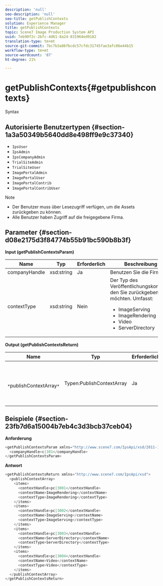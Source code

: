 ```yaml
---
description: 'null'
seo-description: 'null'
seo-title: getPublishContexts
solution: Experience Manager
title: getPublishContexts
topic: Scene7 Image Production System API
uuid: 7eb90f2c-2bfc-4d61-8a24-831964ed9182
translation-type: tm+mt
source-git-commit: 7bc7b3a86fbcdc57cfdc31745fae3afc06e44b15
workflow-type: tm+mt
source-wordcount: '87'
ht-degree: 21%

---
```



# getPublishContexts{#getpublishcontexts}

Syntax

## Autorisierte Benutzertypen {#section-1a3a50349b5640dd8e498ff9e9c37340}

* `IpsUser`
* `IpsAdmin`
* `IpsCompanyAdmin`
* `TrialSiteAdmin`
* `TrialSiteUser`
* `ImagePortalAdmin`
* `ImagePortalUser`
* `ImagePortalContrib`
* `ImagePortalContribUser`

>[!NOTE]
>
>* Der Benutzer muss über Lesezugriff verfügen, um die Assets zurückgeben zu können.
>* Alle Benutzer haben Zugriff auf die freigegebene Firma.

>



## Parameter {#section-d08e2175d3f84774b55b91bc590b8b3f}

**Input (getPublishContextsParam)**

<table id="table_4A505A067586464B99F8F68E3B1BE75E"> 
 <thead> 
  <tr> 
   <th colname="col1" class="entry"> Name </th> 
   <th colname="col2" class="entry"> Typ </th> 
   <th colname="col3" class="entry"> Erforderlich </th> 
   <th colname="col4" class="entry"> Beschreibung </th> 
  </tr> 
 </thead>
 <tbody> 
  <tr> 
   <td colname="col1"> <span class="codeph"> <span class="varname"> companyHandle</span> </span> </td> 
   <td colname="col2"> <span class="codeph"> xsd:string</span> </td> 
   <td colname="col3"> Ja </td> 
   <td colname="col4"> Benutzen Sie die Firma. </td> 
  </tr> 
  <tr> 
   <td colname="col1"> <span class="codeph"> <span class="varname"> contextType</span> </span> </td> 
   <td colname="col2"> <span class="codeph"> xsd:string</span> </td> 
   <td colname="col3"> Nein </td> 
   <td colname="col4">Der Typ des Veröffentlichungskontexts, den Sie zurückgeben möchten. Umfasst: 
    <ul id="ul_21EDF8F0026E402EAE8226A0CADEE652">
     <li id="li_06DB502952D943198F16C06C59816268"><span class="codeph"> ImageServing</span></li>
     <li id="li_E67A42934E8F4689A148CE125F7372AE"><span class="codeph"> ImageRendering</span></li>
     <li id="li_3CB3A9C4E7AB4A71819567A9566E396C"><span class="codeph"> Video</span></li>
     <li id="li_27E3DB89B53B4B50B2231622A157A228"><span class="codeph"> ServerDirectory</span></li>
    </ul></td> 
  </tr> 
 </tbody> 
</table>

**Output (getPublishContextsReturn)**

| Name | Typ | Erforderlich | Beschreibung |
|---|---|---|---|
| ` *`publishContextArray`*` | Typen:PublishContextArray | Ja | Ein Array mit Kontexten zum Veröffentlichen für eine Firma, gegebenenfalls gefiltert nach Kontexttyp. |

## Beispiele {#section-23fb7d6a15004b7eb4c3d3bcb37ceb04}

**Anforderung**

```java
<getPublishContextsParam xmlns="http://www.scene7.com/IpsApi/xsd/2011-11-04">
  <companyHandle>c|301</companyHandle>
</getPublishContextsParam>
```

**Antwort**

```java
<getPublishContextsReturn xmlns="http://www.scene7.com/IpsApi/xsd">
  <publishContextArray>
    <items>
      <contextHandle>pc|3001</contextHandle>
      <contextName>ImageRendering</contextName>
      <contextType>ImageRendering</contextType>
    </items>
    <items>
      <contextHandle>pc|3002</contextHandle>
      <contextName>ImageServing</contextName>
      <contextType>ImageServing</contextType>
    </items>
    <items>
      <contextHandle>pc|3003</contextHandle>
      <contextName>ServerDirectory</contextName>
      <contextType>ServerDirectory</contextType>
    </items>
    <items>
      <contextHandle>pc|3004</contextHandle>
      <contextName>Video</contextName>
      <contextType>Video</contextType>
    </items>
  </publishContextArray>
</getPublishContextsReturn>
```


